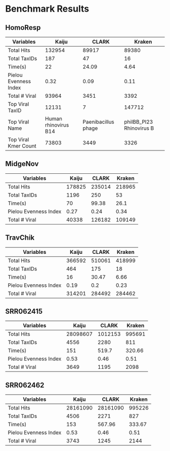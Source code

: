 # Benchmark Results

## HomoResp

Variables | Kaiju | CLARK | Kraken
--- | --- | --- | --- 
Total Hits | 132954 | 89917 | 89380 
Total TaxIDs | 187 | 47 | 16 
Time(s) | 22 | 24.09 | 4.64  
Pielou Evenness Index | 0.32 | 0.09 | 0.11  
Total # Viral | 93964 | 3451 | 3392 
Top Viral TaxID |	12131 |	7 |	147712
Top Viral Name |	Human rhinovirus B14 |	Paenibacillus phage | phiIBB_Pl23	Rhinovirus B
Top Viral Kmer Count |	73803 |	3449 |	3326
## MidgeNov

Variables | Kaiju | CLARK | Kraken
--- | --- | --- | --- 
Total Hits | 178825 | 235014 | 218965 
Total TaxIDs | 1196 | 250 | 53 
Time(s) | 70 | 99.38 | 26.1  
Pielou Evenness Index | 0.27 | 0.24 | 0.34  
Total # Viral | 40338 | 126182 | 109149

## TravChik

Variables | Kaiju | CLARK | Kraken
--- | --- | --- | --- 
Total Hits | 366592 | 510061 | 418999 
Total TaxIDs | 464 | 175 | 18 
Time(s) | 16 | 30.47 | 6.66  
Pielou Evenness Index | 0.19 | 0.2 | 0.23  
Total # Viral | 314201 | 284492 | 284462

## SRR062415

Variables | Kaiju | CLARK | Kraken
--- | --- | --- | --- 
Total Hits | 28098607 | 1012153 | 995691 
Total TaxIDs | 4556 | 2280 | 811 
Time(s) | 151 | 519.7 | 320.66  
Pielou Evenness Index | 0.53 | 0.46 | 0.51  
Total # Viral | 3649 | 1195 | 2098

## SRR062462

Variables | Kaiju | CLARK | Kraken
--- | --- | --- | --- 
Total Hits | 28161090 | 28161090 | 995226 
Total TaxIDs | 4506 | 2271 | 827 
Time(s) | 153 | 567.96 | 333.67  
Pielou Evenness Index | 0.53 | 0.46 | 0.51  
Total # Viral | 3743 | 1245 | 2144

